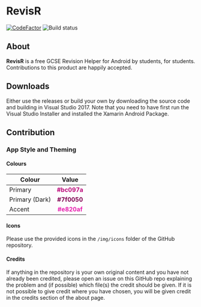 # RevisR

[![CodeFactor](https://www.codefactor.io/repository/github/davwheat/revisr/badge)](https://www.codefactor.io/repository/github/davwheat/revisr)
![Build status](https://revisr.blob.core.windows.net/badge/badge.svg)

## About
**RevisR** is a free GCSE Revision Helper for Android by students, for students. Contributions to this product are happily accepted.

## Downloads
Either use the releases or build your own by downloading the source code and building in Visual Studio 2017. Note that you need to have first run the Visual Studio Installer and installed the Xamarin Android Package.

## Contribution

### App Style and Theming

#### Colours

| Colour         | Value                                             |
| -------------- |:-------------------------------------------------:|
| Primary        | <b><span style="color:#bc097a">#bc097a</span></b> |
| Primary (Dark) | <b><span style="color:#7f0050">#7f0050</span></b> |
| Accent         | <b><span style="color:#e820af">#e820af</span></b> |

#### Icons

Please use the provided icons in the `/img/icons` folder of the GitHub repository.

#### Credits

If anything in the repository is your own original content and you have not already been credited, please open an issue on this GitHub repo explaining the problem and (if possible) which file(s) the credit should be given. If it is not possible to give credit where you have chosen, you will be given credit in the credits section of the about page.